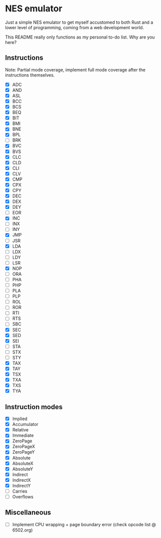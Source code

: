 # NES emulator

Just a simple NES emulator to get myself accustomed to both Rust and a lower level of programming, coming from a web development world.

This README really only functions as my personal to-do list. Why are you here?

## Instructions

Note: Partial mode coverage, implement full mode coverage after the instructions themselves.

- [x] ADC
- [x] AND
- [x] ASL
- [x] BCC
- [x] BCS
- [x] BEQ
- [x] BIT
- [x] BMI
- [x] BNE
- [x] BPL
- [ ] BRK
- [x] BVC
- [x] BVS
- [x] CLC
- [x] CLD
- [x] CLI
- [x] CLV
- [x] CMP
- [x] CPX
- [x] CPY
- [x] DEC
- [x] DEX
- [x] DEY
- [ ] EOR
- [x] INC
- [ ] INX
- [ ] INY
- [x] JMP
- [ ] JSR
- [x] LDA
- [ ] LDX
- [ ] LDY
- [ ] LSR
- [x] NOP
- [ ] ORA
- [ ] PHA
- [ ] PHP
- [ ] PLA
- [ ] PLP
- [ ] ROL
- [ ] ROR
- [ ] RTI
- [ ] RTS
- [ ] SBC
- [X] SEC
- [X] SED
- [X] SEI
- [ ] STA
- [ ] STX
- [ ] STY
- [x] TAX
- [x] TAY
- [x] TSX
- [x] TXA
- [x] TXS
- [x] TYA

## Instruction modes
- [x] Implied
- [x] Accumulator
- [x] Relative
- [x] Immediate
- [x] ZeroPage
- [x] ZeroPageX
- [x] ZeroPageY
- [x] Absolute
- [x] AbsoluteX
- [x] AbsoluteY
- [x] Indirect
- [x] IndirectX
- [x] IndirectY
- [ ] Carries
- [ ] Overflows

## Miscellaneous
- [ ] Implement CPU wrapping + page boundary error (check opcode list @ 6502.org)
